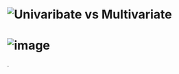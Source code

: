 # ![Univaribate vs Multivariate](https://user-images.githubusercontent.com/60685175/137833276-9cb39923-939d-4f28-9791-2bab586dedf3.PNG)
# ![image](https://user-images.githubusercontent.com/60685175/140477300-8dc6f890-2476-4768-b202-dfa2d060cbaa.png)


.
